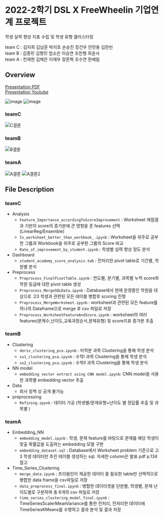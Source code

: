 # 2022-2학기 DSL X FreeWheelin 기업연계 프로젝트

학생 실력 향상 지표 수립 및 학생 유형 클러스터링

team C : 김지희 김남훈 박지호 손승진 정건우 안민용 김한빈<br>
team B : 김종민 김형민 엄소은 이승연 조찬형 최윤서<br>
team A : 전재현 김채은 이재우 장준혁 조수연 한예림

## Overview

[Presentation PDF](https://github.com/DataScience-Lab-Yonsei/DSL-22-2-Final-Project-FreeWheelin/blob/main/final_pdf/22-2_DSL_FREEWHEELIN_.pdf)<br>
[Presentation Youtube](https://www.youtube.com/watch?v=FQhV5c-cpL8&t=2127s)

![image](https://user-images.githubusercontent.com/72757567/210124144-20659b95-5043-4376-a560-7f1f4e092453.png)
![image](https://user-images.githubusercontent.com/72757567/210124149-8e3a0f82-c1e7-419a-bd59-c54e23d925d7.png)



### teamC
![C결론](https://user-images.githubusercontent.com/107980286/210123462-17ee6d2e-bf0b-402c-96be-34566b8d7bc5.JPG)
### teamB
![B결론](https://user-images.githubusercontent.com/107980286/210123465-64996c0f-7887-49a3-a381-213b11721715.JPG)
### teamA
![A결론](https://user-images.githubusercontent.com/107980286/210123466-103ff60e-c1bd-4ae0-9762-586f4cf21228.JPG)
![A결론2](https://user-images.githubusercontent.com/72757567/210123670-08b9ea40-d1de-4743-bbeb-530981c54181.png)



## File Description
### teamC
- Analysis
  - `Feature_Importance_accordingToScoreImprovement` : Worksheet 채점결과 기반의 score의 증가분에 큰 영향을 준 features 선택(LinearReg/Ensemble)
  - `Is_worksheet_better_than_workbook_.ipynb` : Worksheet을 위주로 공부한 그룹과 Workbook을 위주로 공부한 그룹의 Score 비교
  - `Rate_of_improvement_by_student.ipynb` : 학생별 실력 향상 정도 분석
- Dashboard
  - `student_academy_score_analysis.twb` : 전처리한 pivot table로 기간별, 학원별 분석
- Preprocess
  - `Preprocess_FinalPivotTable.ipynb` : 연도별, 분기별, 과목별 누적 score와 학원 등급에 대한 pivot table 생성
  - `Preprocess_MergeSQLData.ipynb` : Database에서 현재 운영중인 학원을 대상으로 고3 학생과 관련된 모든 테이블 병합후 scoring 진행
  - `Preprocess_MergeWorksheet.ipynb` : worksheet과 관련된 모든 feature를 하나의 Dataframe으로 merge 후 csv 파일로 저장
  - `Preprocess_WorksheetFeatureAndScore.ipynb` : worksheet의 여러 features(문제수,난이도,교육과정순서,문제유형) 및 score지표 증가분 추출
### teamB
- Clustering
  - `deriv_clustering_pca.ipynb` : 미적분 과목 Clustering을 통해 학생 분석
  - `su1_clustering_pca.ipynb` : 수학I 과목 Clustering을 통해 학생 분석
  - `su2_clustering_pca.ipynb` : 수학II 과목 Clustering을 통해 학생 분석
- NN model
  - `embedding vector extract using CNN model.ipynb`: CNN model을 사용한 과목별 embedding vector 추출
- Data 
  - 회사 정책 상 공개 불가능
- preprocessing
  - `Refining.ipynb` : 데이터 가공 (학생별/문제유형+난이도 별 정답률 추출 및 과목별 )

### teamA
- Embedding_NN
  - `embedding_model.ipynb` : 학생, 문제 feature를 바탕으로 문제를 해당 학생이 맞출 확률값을 도출하는 embedding 모델 구현
  - `embedding_dataset.sql` : Database에서 Worksheet problem 기준으로 고3 학생 데이터만 추린 테이블 생성하는 sql. 자세한 column은 발표 pdf p.134 참고
- Time_Series_Clustering
  - `merge_data.ipynb` : 프리윌린이 제공한 데이터 중 필요한 table만 선택적으로 병합한 data frame을 csv파일로 저장
  - `data_preprocess_final.ipynb` : 병합한 데이터셋을 단원별, 학생별, 문제 난이도별로 구분하여 총 6개의 csv 파일로 저장
  - `time_series_clustering_model_final.ipynb` : TimeSeriesScalerMeanVariance를 통한 전처리, 전처리한 데이터에 TimeSeriesKMeans를 수행하고 결과 분석 및 결과 저장
